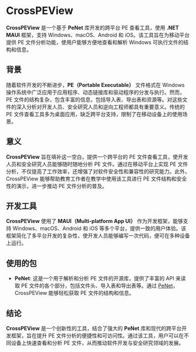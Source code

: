 # CrossPEView

**CrossPEView** 是一个基于 **PeNet** 库开发的跨平台 PE 查看工具，使用 **.NET MAUI** 框架，支持 Windows、macOS、Android 和 iOS。该工具旨在为移动平台提供 PE 文件分析功能，使用户能够方便地查看和解析 Windows 可执行文件的结构和信息。

## 背景

随着软件开发的不断进步，**PE（Portable Executable）** 文件格式在 Windows 操作系统中广泛应用于应用程序、动态链接库和驱动程序的分发与执行。然而，PE 文件的结构复杂，包含丰富的信息，包括导入表、导出表和资源等。对这些文件的深入分析对开发人员、安全研究人员和逆向工程师都具有重要意义。传统的 PE 文件查看工具多为桌面应用，缺乏跨平台支持，限制了在移动设备上的使用场景。

## 意义

**CrossPEView** 旨在填补这一空白，提供一个跨平台的 PE 文件查看工具，使开发人员和安全研究人员能够随时随地分析 PE 文件。通过在移动平台上实现 PE 文件分析，不仅提高了工作效率，还增强了对软件安全性和兼容性的研究能力。此外，CrossPEView 能够帮助教育工作者在教学中使用该工具进行 PE 文件结构和安全性的演示，进一步推动 PE 文件分析的普及。

## 开发工具

**CrossPEView** 使用了 **MAUI（Multi-platform App UI）** 作为开发框架，能够支持 Windows、macOS、Android 和 iOS 等多个平台，提供一致的用户体验。该框架简化了多平台开发的复杂性，使开发人员能够编写一次代码，便可在多种设备上运行。

## 使用的包

- **PeNet**: 这是一个用于解析和分析 PE 文件的开源库，提供了丰富的 API 来读取 PE 文件的各个部分，包括文件头、导入表和导出表等。通过 [PeNet](https://github.com/secana/PeNet)，CrossPEView 能够轻松获取 PE 文件的结构和信息。

## 结论

**CrossPEView** 是一个创新性的工具，结合了强大的 **PeNet** 库和现代的跨平台开发框架，旨在提升 PE 文件分析的便捷性和可访问性。通过该工具，用户可以在不同设备上快速查看和分析 PE 文件，从而推动软件开发与安全研究领域的发展。
